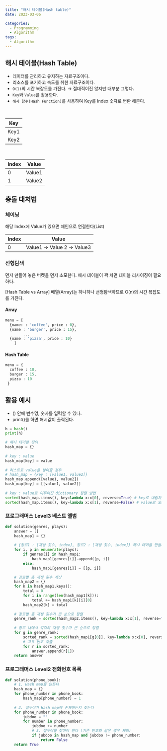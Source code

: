 ```yaml
---
title: "해시 테이블(Hash table)"
date: 2023-03-06

categories:
  - Programming
  - Algorithm
tags:
  - Algorithm  
---
```


## 해시 테이블(Hash Table)
- 데이터를 관리하고 유지하는 자료구조이다.
- 리소스를 포기하고 속도를 취한 자료구조이다.
- `O(1)`의 시간 복잡도를 가진다. → 절대적이진 않지만 대부분 그렇다.
- `Key`와 `Value`를 활용한다.
- `해시 함수(Hash Function)`를 사용하여 Key를 Index 숫자로 변환 해준다.

<br>

| Key |
| --- |
| Key1 |
| Key2 |

<br>

| Index | Value |
| --- | --- |
| 0 | Value1 |
| 1 | Value2 |
    
## 충돌 대처법
### 체이닝
해당 Index에 Value가 있으면 체인으로 연결한다(List)
        
| Index | Value |
| --- | --- |
| 0 | Value1 → Value 2 → Value3 |

### 선형탐색
먼저 만들어 놓은 버켓을 먼저 소모한다.
해시 테이블이 꽉 차면 테이블 리사이징이 필요하다.
        
    
[Hash Table vs Array]
배열(Array)는 하나하나 선형탐색하므로 O(n)의 시간 복잡도를 가진다.
    
#### Array
```python
menu = [
  {name: : 'coffee', price : 0},
  {name : 'burger', price : 15},
    	...
  {name : 'pizza', price : 10}
    ]
```
    
#### Hash Table
    
```python
menu = {
  coffee : 10,
  burger : 15,
  pizza : 10
 }
```
    
## 활용 예시
- () 안에 변수명, 숫자를 입력할 수 있다.
- print()를 하면 해시값이 출력된다.
    
```python
h = hash()
print(h)
```
    
```python
# 해시 테이블 정의
hash_map = {}
    
# key : value
hash_map[key] = value
    
# 리스트로 value를 넣어줄 경우
# hash_map = {key : [value1, value2]}
hash_map.append([value1, value2])
hash_map[key] = [[value1, value2]]
    
# key : value로 이루어진 dictionary 정렬 방법
sorted(hash_map.items(), key=lambda x:x[0], reverse=True) # key로 내림차순 정렬
sorted(hash_map.items(), key=lambda x:x[1], reverse=False) # value로 오름차순 정렬
```

### 프로그래머스 Level3 베스트 앨범
```python
def solution(genres, plays):
    answer = []
    hash_map1 = {}
    
    # {장르1 : [재생 횟수, index], 장르2 : [재생 횟수, index]} 해시 테이블 만들기
    for i, p in enumerate(plays):
        if genres[i] in hash_map1:
            hash_map1[genres[i]].append([p, i])
        else:
            hash_map1[genres[i]] = [[p, i]]

    # 장르별 총 재생 횟수 계산
    hash_map2 = {}
    for k in hash_map1.keys():
        total = 0
        for i in range(len(hash_map1[k])):
            total += hash_map1[k][i][0]
        hash_map2[k] = total
    
    # 장르별 총 재생 횟수가 큰 순으로 정렬
    genre_rank = sorted(hash_map2.items(), key=lambda x:x[1], reverse=True)
    
    # 장르 내에서 각각의 재생 횟수가 큰 순으로 정렬
    for g in genre_rank:
        sorted_rank = sorted(hash_map1[g[0]], key=lambda x:x[0], reverse=True)[:2]
        # 고유 번호 추출
        for r in sorted_rank:
            answer.append(r[1])
    return answer
```

### 프로그래머스 Level2 전화번호 목록
```python
def solution(phone_book):
    # 1. Hash map을 만든다
    hash_map = {}
    for phone_number in phone_book:
        hash_map[phone_number] = 1
    
    # 2. 접두어가 Hash map에 존재하는지 찾는다
    for phone_number in phone_book:
        jubdoo = ""
        for number in phone_number:
            jubdoo += number
            # 3. 접두어를 찾아야 한다 (기존 번호와 같은 경우 제외)
            if jubdoo in hash_map and jubdoo != phone_number:
                return False
    return True
```
